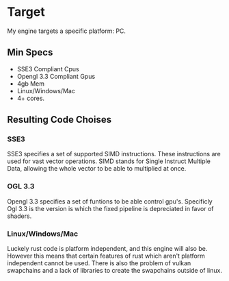 Target
======

My engine targets a specific platform: PC.

## Min Specs

* SSE3 Compliant Cpus
* Opengl 3.3 Compliant Gpus
* 4gb Mem
* Linux/Windows/Mac
* 4+ cores.

## Resulting Code Choises

### SSE3

SSE3 specifies a set of supported SIMD instructions. 
These instructions are used for vast vector operations. 
SIMD stands for Single Instruct Multiple Data, allowing the whole vector to be able to multiplied at once.

### OGL 3.3

Opengl 3.3 specifies a set of funtions to be able control gpu's. 
Specificly Ogl 3.3 is the version is which the fixed pipeline is depreciated in favor of shaders.

### Linux/Windows/Mac

Luckely rust code is platform independent, and this engine will also be.
However this means that certain features of rust which aren't platform independent cannot be used. 
There is also the problem of vulkan swapchains and a lack of libraries to create the swapchains outside of linux.
